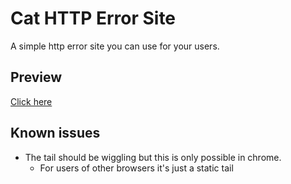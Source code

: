 # Cat HTTP Error Site

A simple http error site you can use for your users.

## Preview
[Click here](https://c0ntroller.github.io/cat-http-error/404.html)

## Known issues

- The tail should be wiggling but this is only possible in chrome.
    + For users of other browsers it's just a static tail
